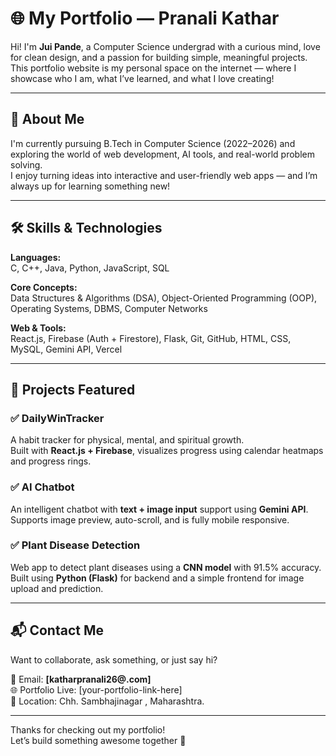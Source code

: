 
# 🌐 My Portfolio — Pranali Kathar

Hi! I'm **Jui Pande**, a Computer Science undergrad with a curious mind, love for clean design, and a passion for building simple, meaningful projects.  
This portfolio website is my personal space on the internet — where I showcase who I am, what I’ve learned, and what I love creating!

---

## 📌 About Me

I'm currently pursuing B.Tech in Computer Science (2022–2026) and exploring the world of web development, AI tools, and real-world problem solving.  
I enjoy turning ideas into interactive and user-friendly web apps — and I’m always up for learning something new!

---

## 🛠️ Skills & Technologies

**Languages:**  
C, C++, Java, Python, JavaScript, SQL

**Core Concepts:**  
Data Structures & Algorithms (DSA), Object-Oriented Programming (OOP), Operating Systems, DBMS, Computer Networks

**Web & Tools:**  
React.js, Firebase (Auth + Firestore), Flask, Git, GitHub, HTML, CSS, MySQL, Gemini API, Vercel

---

## 🚀 Projects Featured

### ✅ DailyWinTracker  
A habit tracker for physical, mental, and spiritual growth.  
Built with **React.js + Firebase**, visualizes progress using calendar heatmaps and progress rings.

### ✅ AI Chatbot  
An intelligent chatbot with **text + image input** support using **Gemini API**.  
Supports image preview, auto-scroll, and is fully mobile responsive.

### ✅ Plant Disease Detection  
Web app to detect plant diseases using a **CNN model** with 91.5% accuracy.  
Built using **Python (Flask)** for backend and a simple frontend for image upload and prediction.

---

## 📬 Contact Me

Want to collaborate, ask something, or just say hi?

📧 Email: **[katharpranali26@.com]**  
🌐 Portfolio Live: [your-portfolio-link-here]  
📍 Location: Chh. Sambhajinagar , Maharashtra.

---

Thanks for checking out my portfolio!  
Let’s build something awesome together 🚀
